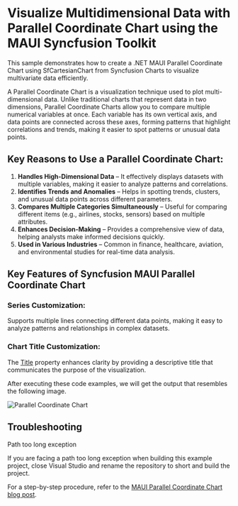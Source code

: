 # Visualize Multidimensional Data with Parallel Coordinate Chart using the MAUI Syncfusion Toolkit

This sample demonstrates how to create a .NET MAUI Parallel Coordinate Chart using SfCartesianChart from Syncfusion Charts to visualize multivariate data efficiently.

A Parallel Coordinate Chart is a visualization technique used to plot multi-dimensional data. Unlike traditional charts that represent data in two dimensions, Parallel Coordinate Charts allow you to compare multiple numerical variables at once. Each variable has its own vertical axis, and data points are connected across these axes, forming patterns that highlight correlations and trends, making it easier to spot patterns or unusual data points.

## Key Reasons to Use a Parallel Coordinate Chart:

1.	**Handles High-Dimensional Data** – It effectively displays datasets with multiple variables, making it easier to analyze patterns and correlations.
2.	**Identifies Trends and Anomalies** – Helps in spotting trends, clusters, and unusual data points across different parameters.
3.	**Compares Multiple Categories Simultaneously** – Useful for comparing different items (e.g., airlines, stocks, sensors) based on multiple attributes.
4.	**Enhances Decision-Making** – Provides a comprehensive view of data, helping analysts make informed decisions quickly.
5.	**Used in Various Industries** – Common in finance, healthcare, aviation, and environmental studies for real-time data analysis.

## Key Features of Syncfusion MAUI Parallel Coordinate Chart

### Series Customization: 
Supports multiple lines connecting different data points, making it easy to analyze patterns and relationships in complex datasets.

### Chart Title Customization: 
The [Title](https://help.syncfusion.com/cr/maui-toolkit/Syncfusion.Maui.Toolkit.Charts.ChartBase.html?tabs=tabid-1%2Ctabid-5%2Ctabid-9%2Ctabid-3%2Ctabid-7#Syncfusion_Maui_Toolkit_Charts_ChartBase_Title) property enhances clarity by providing a descriptive title that communicates the purpose of the visualization.

After executing these code examples, we will get the output that resembles the following image.

![Parallel Coordinate Chart](https://github.com/user-attachments/assets/035ba347-8526-43e0-af43-7223d6617aa2)

## Troubleshooting

Path too long exception

If you are facing a path too long exception when building this example project, close Visual Studio and rename the repository to short and build the project.

For a step-by-step procedure, refer to the [MAUI Parallel Coordinate Chart blog post](https://www.syncfusion.com/blogs/post/dotnet-maui-parallel-coordinate-chart).